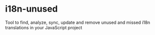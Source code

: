 # i18n-unused
Tool to find, analyze, sync, update and remove unused and missed i18n translations in your JavaScript project
